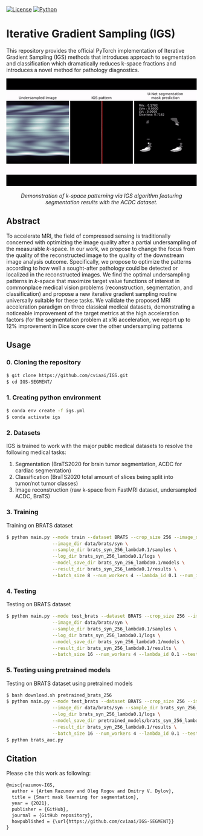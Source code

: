 [![License](https://img.shields.io/github/license/analysiscenter/pydens.svg)](https://www.apache.org/licenses/LICENSE-2.0)
[![Python](https://img.shields.io/badge/python-3.6-blue.svg)](https://python.org)

# Iterative Gradient Sampling (IGS)

This repository provides the official PyTorch implementation of Iterative Gradient Sampling (IGS) methods that introduces approach to segmentation and classification which dramatically reduces k-space fractions and introduces a novel method for pathology diagnostics.

<p align="center">
<img src="misc/igs_undersampling.gif" alt>

</p>
<p align="center">
<em>Demonstration of k-space patterning via IGS algorithm featuring segmentation results with the ACDC dataset.</em>
</p>


## Abstract
To accelerate MRI, the field of compressed sensing is traditionally concerned with optimizing the image quality after a partial undersampling of the measurable *k*-space. In our work, we propose to change the focus from the quality of the reconstructed image to the quality of the downstream image analysis outcome. 
Specifically, we propose to optimize the patterns according to how well a sought-after pathology could be detected or localized in the reconstructed images. 
We find the optimal undersampling patterns in *k*-space that maximize target value functions of interest in commonplace medical vision problems (reconstruction, segmentation, and classification) and propose a new iterative gradient sampling routine universally suitable for these tasks. 
We validate the proposed MRI acceleration paradigm on three classical medical datasets, demonstrating a noticeable improvement of the target metrics at the high acceleration factors (for the segmentation problem at x16 acceleration, we report up to 12% improvement in Dice score over the other undersampling patterns

## Usage

### 0. Cloning the repository

```bash
$ git clone https://github.com/cviaai/IGS.git
$ cd IGS-SEGMENT/
```

### 1. Creating python environment

```bash
$ conda env create -f igs.yml
$ conda activate igs
```

### 2. Datasets

IGS is trained to work with the major public medical datasets to resolve the following medical tasks:
1. Segmentation (BraTS2020 for brain tumor segmentation, ACDC for cardiac segmentation)
2. Classification (BraTS2020 total amount of slices being split into tumor/not tumor classes)
3. Image reconstruction (raw k-space from FastMRI dataset, undersampled ACDC, BraTS)

### 3. Training

Training on BRATS dataset

```bash
$ python main.py --mode train --dataset BRATS --crop_size 256 --image_size 256 --c_dim 1 \
                 --image_dir data/brats/syn \
                 --sample_dir brats_syn_256_lambda0.1/samples \
                 --log_dir brats_syn_256_lambda0.1/logs \
                 --model_save_dir brats_syn_256_lambda0.1/models \
                 --result_dir brats_syn_256_lambda0.1/results \
                 --batch_size 8 --num_workers 4 --lambda_id 0.1 --num_iters 300000
```

### 4. Testing

Testing on BRATS dataset

```bash
$ python main.py --mode test_brats --dataset BRATS --crop_size 256 --image_size 256 --c_dim 1 \
                 --image_dir data/brats/syn \
                 --sample_dir brats_syn_256_lambda0.1/samples \
                 --log_dir brats_syn_256_lambda0.1/logs \
                 --model_save_dir brats_syn_256_lambda0.1/models \
                 --result_dir brats_syn_256_lambda0.1/results \
                 --batch_size 16 --num_workers 4 --lambda_id 0.1 --test_iters 300000
```

### 5. Testing using pretrained models

Testing on BRATS dataset using pretrained models

```bash
$ bash download.sh pretrained_brats_256
$ python main.py --mode test_brats --dataset BRATS --crop_size 256 --image_size 256 --c_dim 1 \
                 --image_dir data/brats/syn --sample_dir brats_syn_256_lambda0.1/samples \
                 --log_dir brats_syn_256_lambda0.1/logs \
                 --model_save_dir pretrained_models/brats_syn_256_lambda0.1 \
                 --result_dir brats_syn_256_lambda0.1/results \
                 --batch_size 16 --num_workers 4 --lambda_id 0.1 --test_iters 300000
$ python brats_auc.py
```

## Citation

Please cite this work as following:

```
@misc{razumov-IGS,
  author = {Artem Razumov and Oleg Rogov and Dmitry V. Dylov},
  title = {Smart mask learning for segmentation},
  year = {2021},
  publisher = {GitHub},
  journal = {GitHub repository},
  howpublished = {\url{https://github.com/cviaai/IGS-SEGMENT}}
}
```
